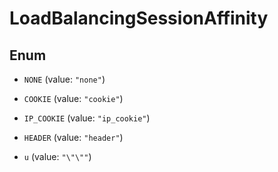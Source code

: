 

# LoadBalancingSessionAffinity

## Enum


* `NONE` (value: `"none"`)

* `COOKIE` (value: `"cookie"`)

* `IP_COOKIE` (value: `"ip_cookie"`)

* `HEADER` (value: `"header"`)

* `u` (value: `"\"\""`)



